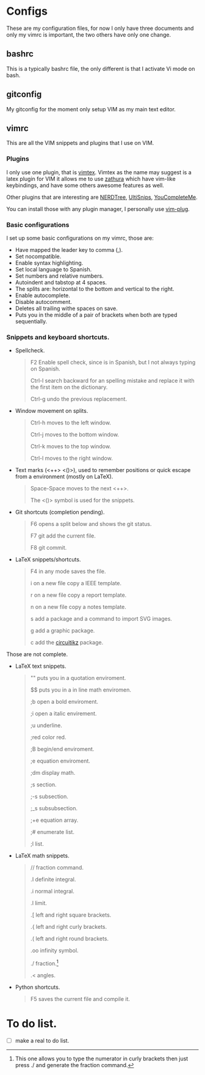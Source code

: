 # Configs

These are my configuration files, for now I only have three documents and only my vimrc is important, the two others have only one change.

## bashrc

This is a typically bashrc file, the only different is that I activate Vi mode on bash.

## gitconfig

My gitconfig for the moment only setup VIM as my main text editor.

## vimrc

This are all the VIM snippets and plugins that I use on VIM.

### Plugins

I only use one plugin, that is [vimtex](https://github.com/lervag/vimtex). Vimtex as the name may suggest is a latex plugin for VIM it allows me to use [zathura](https://github.com/pwmt/zathura) which have vim-like keybindings, and have some others awesome features as well.

Other plugins that are interesting are [NERDTree](https://github.com/scrooloose/nerdtree), [UltiSnips](https://github.com/SirVer/ultisnips), [YouCompleteMe](https://github.com/ycm-core/YouCompleteMe).

You can install those with any plugin manager, I personally use [vim-plug](https://github.com/junegunn/vim-plug).

### Basic configurations

I set up some basic configurations on my vimrc, those are:

* Have mapped the leader key to comma \(,\).
* Set nocompatible.
* Enable syntax highlighting.
* Set local language to Spanish.
* Set numbers and relative numbers.
* Autoindent and tabstop at 4 spaces.
* The splits are: horizontal to the bottom and vertical to the right.
* Enable autocomplete.
* Disable autocomment.
* Deletes all trailing withe spaces on save.
* Puts you in the middle of a pair of brackets when both are typed sequentially.

### Snippets and keyboard shortcuts.

* Spellcheck.

	> F2 Enable spell check, since is in Spanish, but I not always typing on Spanish.
	>
	> Ctrl-l search backward for an spelling mistake and replace it with the first item on the dictionary.
	>
	> Ctrl-g undo the previous replacement.

* Window movement on splits.

	> Ctrl-h moves to the left window.
	>
	> Ctrl-j moves to the bottom window.
	>
	> Ctrl-k moves to the top window.
	>
	> Ctrl-l moves to the right window.

* Text marks \(<\+\+> <\(\)>\), used to remember positions or quick escape from a environment \(mostly on LaTeX\).

	> Space-Space moves to the next <\+\+>.
	>
	> The <\(\)> symbol is used for the snippets.

* Git shortcuts \(completion pending\).

	> F6 opens a split below and shows the git status.
	>
	> F7 git add the current file.
	>
	> F8 git commit.

* LaTeX snippets/shortcuts.

	> F4 in any mode saves the file.
	>
	> <Leader>i on a new file copy a IEEE template.
	>
	> <Leader>r on a new file copy a report template.
	>
	> <Leader>n on a new file copy a notes template.
	>
	> <Leader>s add a package and a command to import SVG images.
	>
	> <Leader>g add a graphic package.
	>
	> <Leader>c add the [circuitikz](https://github.com/circuitikz/circuitikz) package.

Those are not complete.

* LaTeX text snippets.

	> "" puts you in a quotation enviroment.
	>
	> $$ puts you in a in line math enviromen.
	>
	> ;b open a bold enviroment.
	>
	> ;i open a italic envirement.
	>
	> ;u underline.
	>
	> ;red color red.
	>
	> ;B begin/end enviroment.
	>
	> ;e equation enviroment.
	>
	> ;dm display math.
	>
	> ;s section.
	>
	> ;\-s subsection.
	>
	> ;\_s subsubsection.
	>
	> ;\+e equation array.
	>
	> ;\# enumerate list.
	>
	> ;l list.

* LaTeX math snippets.

	> // fraction command.
	>
	> \.I definite integral.
	>
	> \.i normal integral.
	>
	> \.l limit.
	>
	> \.\[ left and right square brackets.
	>
	> \.\{ left and right curly brackets.
	>
	> \.\( left and right round brackets.
	>
	> \.oo infinity symbol.
	>
	> \./ fraction.[^1]
	>
	> \.\< angles.


[^1]: This one allows you to type the numerator in curly brackets then just press \./ and generate the fraction command.

* Python shortcuts.

	> F5 saves the current file and compile it.


# To do list.

- [ ] make a real to do list.


